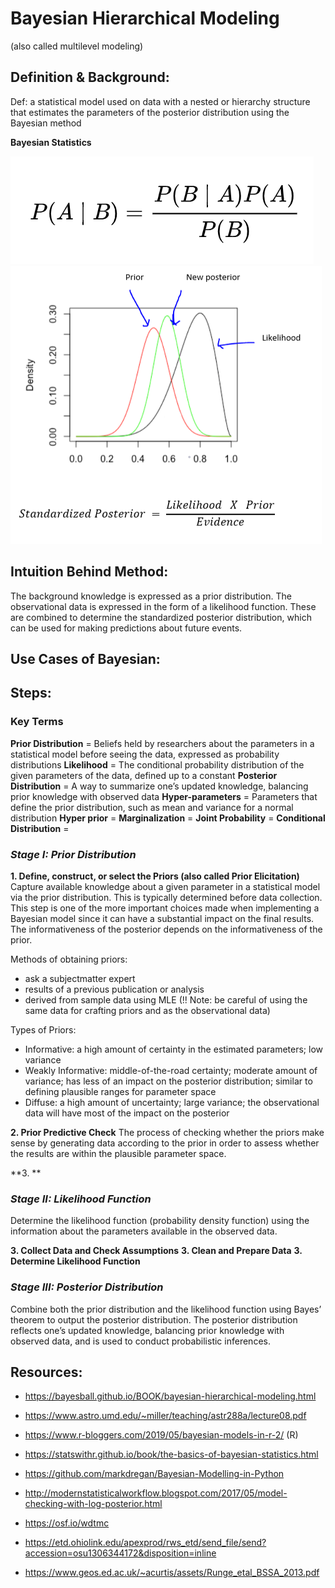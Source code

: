 # Bayesian Hierarchical Modeling 
(also called multilevel modeling)

## Definition & Background:
Def: a statistical model used on data with a nested or hierarchy structure that estimates the parameters of the posterior distribution using the Bayesian method

**Bayesian Statistics**

![This is an image of Bayes Theorem](images/bayes_formula.PNG)
![This is an image of intuition of Bayesian Statistics](images/bayes_distro_graph_2.PNG)


## Intuition Behind Method:
The background knowledge is expressed as a prior distribution.  The observational data is expressed in the form of a likelihood function. These are combined to determine the standardized posterior distribution, which can be used for making predictions about future events.

## Use Cases of Bayesian:

## Steps:
### Key Terms ###
**Prior Distribution** = Beliefs held by researchers about the parameters in a statistical model before seeing the data, expressed as probability distributions
**Likelihood** = The conditional probability distribution of the given parameters of the data, defined up to a constant
**Posterior Distribution** = A way to summarize one’s updated knowledge, balancing prior knowledge with observed data
**Hyper-parameters** = Parameters that define the prior distribution, such as mean and variance for a normal distribution
**Hyper prior** =
**Marginalization** =
**Joint Probability** =
**Conditional Distribution** =


### _Stage I: Prior Distribution_ ###

**1. Define, construct, or select the Priors (also called Prior Elicitation)**
Capture available knowledge about a given parameter in a statistical model via the prior distribution. This is typically determined before data collection. This step is one of the more important choices made when implementing a Bayesian model since it can have a substantial impact on the final results. The informativeness of the posterior depends on the informativeness of the prior.

Methods of obtaining priors:
- ask a subjectmatter expert
- results of a previous publication or analysis
- derived from sample data using MLE (!! Note: be careful of using the same data for crafting priors and as the observational data)

Types of Priors:
- Informative: a high amount of certainty in the estimated parameters; low variance
- Weakly Informative: middle-of-the-road certainty; moderate amount of variance; has less of an impact on the posterior distribution; similar to defining plausible ranges for parameter space
- Diffuse: a high amount of uncertainty; large variance; the observational data will have most of the impact on the posterior

**2. Prior Predictive Check**
The process of checking whether the priors make sense by generating data according to the prior in order to assess whether the results are within the plausible parameter space.

**3. **

### _Stage II: Likelihood Function_ ###
Determine the likelihood function (probability density function) using the information about the parameters available in the observed data.

**3. Collect Data and Check Assumptions**
**3. Clean and Prepare Data**
**3. Determine Likelihood Function**

### _Stage III: Posterior Distribution_ ###
Combine both the prior distribution and the likelihood function using Bayes’ theorem to output the posterior distribution. The posterior distribution reflects one’s updated knowledge, balancing prior knowledge with observed data, and is used to conduct probabilistic inferences. 

## Resources:
- https://bayesball.github.io/BOOK/bayesian-hierarchical-modeling.html
- https://www.astro.umd.edu/~miller/teaching/astr288a/lecture08.pdf
- https://www.r-bloggers.com/2019/05/bayesian-models-in-r-2/ (R)
- https://statswithr.github.io/book/the-basics-of-bayesian-statistics.html
- https://github.com/markdregan/Bayesian-Modelling-in-Python
- http://modernstatisticalworkflow.blogspot.com/2017/05/model-checking-with-log-posterior.html
- https://osf.io/wdtmc

- https://etd.ohiolink.edu/apexprod/rws_etd/send_file/send?accession=osu1306344172&disposition=inline
- https://www.geos.ed.ac.uk/~acurtis/assets/Runge_etal_BSSA_2013.pdf



